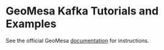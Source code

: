 GeoMesa Kafka Tutorials and Examples
====================================

See the official GeoMesa [documentation](http://www.geomesa.org/documentation/tutorials/index.html) for instructions.
